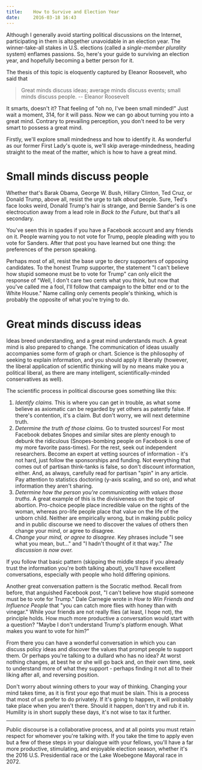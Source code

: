 ```yaml
---
title:    How to Survive and Election Year
date:     2016-03-18 16:43
---
```


Although I generally avoid starting political discussions on the Internet, participating in them is altogether unavoidable in an election year. The winner-take-all stakes in U.S. elections (called a *single-member plurality* system) enflames passions. So, here's your guide to surviving an election year, and hopefully becoming a better person for it.

The thesis of this topic is eloquently captured by Eleanor Roosevelt, who said that

> Great minds discuss ideas; average minds discuss events; small minds discuss people. -- Eleanor Roosevelt

It smarts, doesn't it? That feeling of "oh no, I've been small minded!" Just wait a moment, 314, for it will pass. Now we can go about turning you into a great mind. Contrary to prevailing perception, you don't need to be very smart to possess a great mind.

Firstly, we'll explore small mindedness and how to identify it. As wonderful as our former First Lady's quote is, we'll skip average-mindedness, heading straight to the meat of the matter, which is how to have a great mind.

# Small minds discuss people

Whether that's Barak Obama, George W. Bush, Hillary Clinton, Ted Cruz, or Donald Trump, above all, resist the urge to talk *about* people. Sure, Ted's face looks weird, Donald Trump's hair is strange, and Bernie Sander's is one electrocution away from a lead role in *Back to the Future*, but that's all secondary.

You've seen this in spades if you have a Facebook account and any friends on it. People warning you to not vote for Trump, people pleading with you to vote for Sanders. After that post you have learned but one thing: the preferences of the person speaking.

Perhaps most of all, resist the base urge to decry supporters of opposing candidates. To the honest Trump supporter, the statement "I can't believe how stupid someone must be to vote for Trump" can only elicit the response of "Well, I don't care two cents what you think, but now that you've called me a fool, I'll follow that campaign to the bitter end or to the White House." Name calling only cements people's thinking, which is probably the opposite of what you're trying to do.

# Great minds discuss ideas

Ideas breed understanding, and a great mind understands much. A great mind is also prepared to change. The communication of ideas usually accompanies some form of graph or chart. Science is the philosophy of seeking to explain information, and you should apply it liberally (however, the liberal application of scientific thinking will by no means make you a political liberal, as there are many intelligent, scientifically-minded conservatives as well).

The scientific process in political discourse goes something like this:

1.   *Identify claims.* This is where you can get in trouble, as what some believe as axiomatic can be regarded by yet others as patently false. If there's contention, it's a claim. But don't worry, we will next determine truth.
2.   *Determine the truth of those claims.* Go to trusted sources! For most Facebook debates Snopes and similar sites are plenty enough to debunk the ridiculous (Snopes-bombing people on Facebook is one of my more favorite pass-times). For the rest, seek out independent researchers. Become an expert at vetting sources of information - it's not hard, just follow the sponsorships and funding. Not everything that comes out of partisan think-tanks is false, so don't discount information, either. And, as always, carefully read for partisan "spin" in any article. Pay attention to statistics doctoring (y-axis scaling, and so on), and what information they aren't sharing.
3.   *Determine how the person you're communicating with values those truths.* A great example of this is the divisiveness on the topic of abortion. Pro-choice people place incredible value on the rights of the woman, whereas pro-life people place that value on the life of the unborn child. Neither are empirically wrong, but in making public policy and in public discourse we need to discover the values of others then change your mind, or agree to disagree.
4.   *Change your mind, or agree to disagree.* Key phrases include "I see what you mean, but..." and "I hadn't thought of it that way." *The discussion is now over.*

If you follow that basic pattern (skipping the middle steps if you already trust the information you're both talking about), you'll have excellent conversations, especially with people who hold differing opinions.

Another great conversation pattern is the Socratic method. Recall from before, that anguished Facebook post, "I can't believe how stupid someone must be to vote for Trump." Dale Carnegie wrote in *How to Win Friends and Influence People* that "you can catch more flies with honey than with vinegar." While your friends are not really flies (at least, I hope not), the principle holds. How much more productive a conversation would start with a question? "Maybe I don't understand Trump's platform enough. What makes you want to vote for him?"

From there you can have a wonderful conversation in which you can discuss policy ideas and discover the values that prompt people to support them. Or perhaps you're talking to a dullard who has no idea? At worst nothing changes, at best he or she will go back and, on their own time, seek to understand more of what they support - perhaps finding it not all to their liking after all, and reversing position.

Don't worry about winning others to your way of thinking. Changing your mind takes time, as it is first your ego that must be slain. This is a process that most of us prefer to do privately. If it's going to happen, it will probably take place when you aren't there. Should it happen, don't try and rub it in. Humility is in short supply these days, it's not wise to tax it further.

---

Public discourse is a collaborative process, and at all points you must retain respect for whomever you're talking with. If you take the time to apply even but a few of these steps in your dialogue with your fellows, you'll have a far more productive, stimulating, and enjoyable election season, whether it's the 2016 U.S. Presidential race or the Lake Woebegone Mayoral race in 2072.
